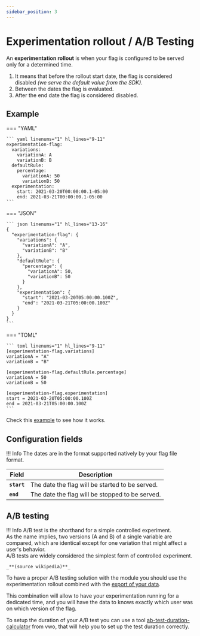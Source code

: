 ```yaml
---
sidebar_position: 3
---
```


# Experimentation rollout / A/B Testing
An **experimentation rollout** is when your flag is configured to be served only for a determined time.

1. It means that before the rollout start date, the flag is considered disabled _(we serve the default value from the SDK)_.
2. Between the dates the flag is evaluated.
3. After the end date the flag is considered disabled.

## Example

=== "YAML"

    ``` yaml linenums="1" hl_lines="9-11"
    experimentation-flag:
      variations:
        variationA: A
        variationB: B
      defaultRule:
        percentage:
          variationA: 50
          variationB: 50
      experimentation:
        start: 2021-03-20T00:00:00.1-05:00
        end: 2021-03-21T00:00:00.1-05:00
    ```

=== "JSON"

    ``` json linenums="1" hl_lines="13-16"
    {
      "experimentation-flag": {
        "variations": {
          "variationA": "A",
          "variationB": "B"
        },
        "defaultRule": {
          "percentage": {
            "variationA": 50,
            "variationB": 50
          }
        },
        "experimentation": {
          "start": "2021-03-20T05:00:00.100Z",
          "end": "2021-03-21T05:00:00.100Z"
        }
      }
    }
    ```

=== "TOML"

    ``` toml linenums="1" hl_lines="9-11" 
    [experimentation-flag.variations]
    variationA = "A"
    variationB = "B"
    
    [experimentation-flag.defaultRule.percentage]
    variationA = 50
    variationB = 50
    
    [experimentation-flag.experimentation]
    start = 2021-03-20T05:00:00.100Z
    end = 2021-03-21T05:00:00.100Z
    ```
 
Check this [example](https://github.com/thomaspoignant/go-feature-flag/tree/main/examples/rollout_scheduled) to see how it works. 

## Configuration fields

!!! Info
    The dates are in the format supported natively by your flag file format.

| Field       | Description                                     |
|-------------|-------------------------------------------------|
| **`start`** | The date the flag will be started to be served. |
| **`end`**   | The date the flag will be stopped to be served. |

## A/B testing

!!! Info
    A/B test is the shorthand for a simple controlled experiment.  
    As the name implies, two versions (A and B) of a single variable are compared, which are identical except for one variation that might affect a user's behavior.  
    A/B tests are widely considered the simplest form of controlled experiment.
    
    _**(source wikipedia)**_

To have a proper A/B testing solution with the module you should use the experimentation rollout combined with the [export of your data](../../data_collection/).

This combination will allow to have your experimentation running for a dedicated time, and you will have the data to knows exactly which user was on which version of the flag.

To setup the duration of your A/B test you can use a tool [ab-test-duration-calculator](https://vwo.com/tools/ab-test-duration-calculator/) from vwo, that will help you to set up the test duration correctly.
